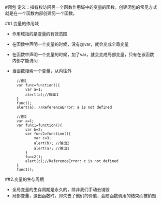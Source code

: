 #闭包
定义：指有权访问另一个函数作用域中的变量的函数。创建闭包的常见方式就是在一个函数内部创建另一个函数。

##1.变量的作用域
* 作用域指的是变量的有效范围
* 在函数中声明一个变量的时候，没有加var，就会变成全局变量
* 在函数中声明一个变量的时候，加了var，就会变成局部变量，只有在该函数内部才能访问
* 当函数搜索一个变量，从内往外

		//例1
		var func=function(){
			var a=1;
			alert(a);//输出1
		}
		func();
		alert(a); //ReferenceError: a is not defined
	
		//例2
		var a=1;
		var func1=function(){
			var b=2;
			var func2=function(){
				var c=3;
				alert(b); //输出2
				alert(a); //输出1
			}
			func2();
			alert(c);//ReferenceError: c is not defined
		}
		func1();

##2.变量的生存周期
* 全局变量的生存周期是永久的，除非我们手动去销毁
* 局部变量，退出函数时，即失去了他们的价值，会随函数调用的结束而被销毁

